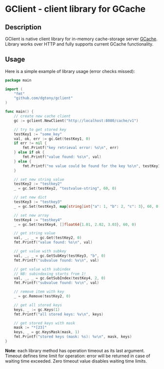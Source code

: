 # GClient - client library for GCache

## Description

GClient is native client library for in-memory cache-storage server [GCache](https://github.com/dgtony/gcache).
Library works over HTTP and fully supports current GCache functionality.


## Usage

Here is a simple example of library usage (error checks missed):

```go
package main

import (
	"fmt"
	"github.com/dgtony/gclient"
)

func main() {
	// create new cache client
	gc := gclient.NewClient("http://localhost:8080/cache/v1")

	// try to get stored key
	testKey1 := "some_key"
	val, ok, err := gc.Get(testKey1, 0)
	if err != nil {
		fmt.Printf("key retrieval error: %s\n", err)
	} else if ok {
		fmt.Printf("value found: %s\n", val)
	} else {
		fmt.Printf("no value could be found for the key %s\n", testKey1)
	}

	// set new string value
	testKey2 := "testkey2"
	_ = gc.Set(testKey2, "testvalue-string", 60, 0)

	// set new dict
	testKey3 := "testkey3"
	_ = gc.Set(testKey3, map[string]int{"a": 1, "b": 2, "c": 3}, 60, 0)

	// set new array
	testKey4 := "testkey4"
	_ = gc.Set(testKey4, []float64{1.01, 2.02, 3.03}, 60, 0)

	// get string value
	val, _, _ = gc.Get(testKey2, 0)
	fmt.Printf("value found: %s\n", val)

	// get value with subkey
	val, _, _ = gc.GetSubKey(testKey3, "b", 0)
	fmt.Printf("subvalue found: %v\n", val)

	// get value with subindex
	// NB: subindexing starts from 1!
	val, _, _ = gc.GetSubIndex(testKey4, 2, 0)
	fmt.Printf("subvalue found: %v\n", val)

	// remove item with key
	_ = gc.Remove(testKey2, 0)

	// get all stored keys
	keys, _ := gc.Keys(1)
	fmt.Printf("all stored keys: %v\n", keys)

	// get stored keys with mask
	mask := "*[23]"
	keys, _ = gc.KeysMask(mask, 1)
	fmt.Printf("stored keys (mask: %s): %v\n", mask, keys)
}
```

**Note**: each library method has operation timeout as its last argument. Timeout defines time limit for operation: error will be returned in case of waiting time exceeded. Zero timeout value disables waiting time limits.